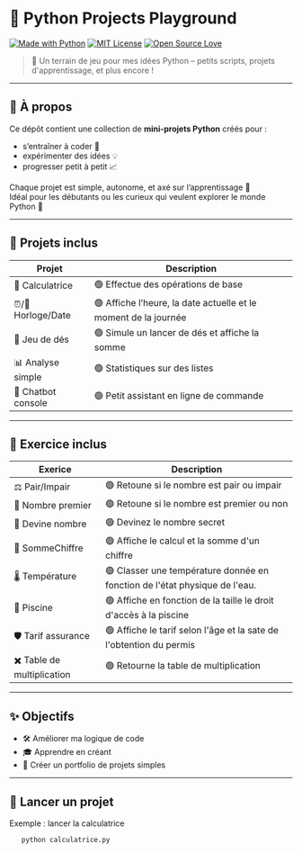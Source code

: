 # 🐍 Python Projects Playground

[![Made with Python](https://img.shields.io/badge/Made%20with-Python-3776AB?logo=python&logoColor=white)](https://www.python.org/)
[![MIT License](https://img.shields.io/badge/License-MIT-green.svg)](LICENSE)
[![Open Source Love](https://img.shields.io/badge/Open%20Source-%F0%9F%92%9A-brightgreen)]()

> 🚀 Un terrain de jeu pour mes idées Python – petits scripts, projets d'apprentissage, et plus encore !

---

## 🧠 À propos

Ce dépôt contient une collection de **mini-projets Python** créés pour :
- s’entraîner à coder 🧪
- expérimenter des idées 💡
- progresser petit à petit 📈

Chaque projet est simple, autonome, et axé sur l’apprentissage 🐣  
Idéal pour les débutants ou les curieux qui veulent explorer le monde Python 🐍

---

## 📁 Projets inclus

| Projet             | Description                                                     |
|--------------------|-----------------------------------------------------------------|
| 🧮 Calculatrice    | 🟢 Effectue des opérations de base                              |
| ⏰/📅 Horloge/Date  | 🟢 Affiche l’heure, la date actuelle et le moment de la journée |
| 🎲 Jeu de dés      | 🟢 Simule un lancer de dés et affiche la somme                  |
| 📊 Analyse simple  | 🟢 Statistiques sur des listes                                  |
| 🤖 Chatbot console | 🟢 Petit assistant en ligne de commande                         |

---
## 📁 Exercice inclus

| Exerice             | Description                                                              |
|---------------------|--------------------------------------------------------------------------|
| ⚖️ Pair/Impair      | 🟢 Retoune si le nombre est pair ou impair                               |
| 🔢 Nombre premier   | 🟢 Retoune si le nombre est premier ou non                               |
| 🎯 Devine nombre    | 🟢 Devinez le nombre secret                                              |
| 🔢 SommeChiffre     | 🟢 Affiche le calcul et la somme d'un chiffre                            |
| 🌡️ Température     | 🟢 Classer une température donnée en fonction de l'état physique de l'eau. |
| 🌊 Piscine          | 🟢 Affiche en fonction de la taille le droit d'accès à la piscine        |
| 🛡️ Tarif assurance | 🟢 Affiche le tarif selon l'âge et la sate de l'obtention du permis      |
| ✖️ Table de multiplication | 🟢 Retourne la table de multiplication                                   |



---
## ✨ Objectifs

- 🛠 Améliorer ma logique de code
- 🎓 Apprendre en créant
- 💼 Créer un portfolio de projets simples

---

## 🚀 Lancer un projet
Exemple : lancer la calculatrice
```bash
   python calculatrice.py
